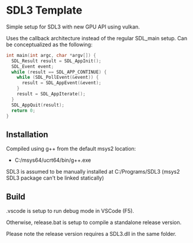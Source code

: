 # SDL3 Template

Simple setup for SDL3 with new GPU API using vulkan.

Uses the callback architecture instead of the regular SDL_main setup.
Can be conceptualized as the following:

```cpp
int main(int argc, char *argv[]) {
  SDL_Result result = SDL_AppInit();
  SDL_Event event;
  while (result == SDL_APP_CONTINUE) {
    while (SDL_PollEvent(&event)) {
      result = SDL_AppEvent(&event);
    }
    result = SDL_AppIterate();
  }
  SDL_AppQuit(result);
  return 0;
}
```

## Installation
Compiled using g++ from the default msys2 location:
- C:/msys64/ucrt64/bin/g++.exe

SDL3 is assumed to be manually installed at C:/Programs/SDL3
(msys2 SDL3 package can't be linked statically)

## Build
.vscode is setup to run debug mode in VSCode (F5).

Otherwise, release.bat is setup to compile a standalone release version.

Please note the release version requires a SDL3.dll in the same folder.